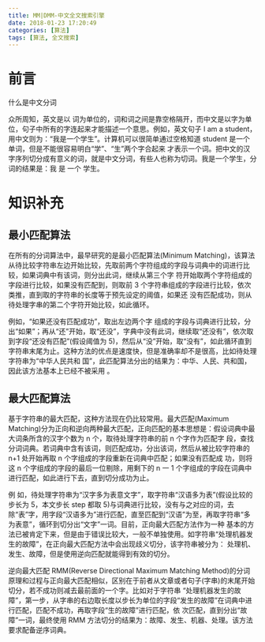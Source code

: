 ```yaml
---
title: MM|DMM-中文全文搜索引擎
date: 2018-01-23 17:20:49
categories: [算法]
tags: [算法, 全文搜索]
---
```


# 前言

什么是中文分词

众所周知，英文是以 词为单位的，词和词之间是靠空格隔开，而中文是以字为单位，句子中所有的字连起来才能描述一个意思。例如，英文句子 I am a student，用中文则为：“我是一个学生”。计算机可以很简单通过空格知道 student 是一个单词，但是不能很容易明白“学”、“生”两个字合起来 才表示一个词。把中文的汉字序列切分成有意义的词，就是中文分词，有些人也称为切词。我是一个学生，分词的结果是：我 是 一个 学生。

# 知识补充

## 最小匹配算法

<!-- more -->

在所有的分词算法中，最早研究的是最小匹配算法(Minimum Matching)，该算法从待比较字符串左边开始比较，先取前两个字符组成的字段与词典中的词进行比较，如果词典中有该词，则分出此词，继续从第三个字 符开始取两个字符组成的字段进行比较，如果没有匹配到，则取前 3 个字符串组成的字段进行比较，依次类推，直到取的字符串的长度等于预先设定的阈值，如果还 没有匹配成功，则从待处理字串的第二个字符开始比较，如此循环。

例如，“如果还没有匹配成功”，取出左边两个字 组成的字段与词典进行比较，分出“如果”；再从“还”开始，取“还没”，字典中没有此词，继续取“还没有”，依次取到字段“还没有匹配”(假设阈值为 5)，然后从“没”开始，取“没有”，如此循环直到字符串末尾为止。这种方法的优点是速度快，但是准确率却不是很高，比如待处理字符串为“中华人民共和 国”，此匹配算法分出的结果为：中华、人民、共和国，因此该方法基本上已经不被采用 。

## 最大匹配算法

基于字符串的最大匹配，这种方法现在仍比较常用。最大匹配(Maximum Matching)分为正向和逆向两种最大匹配，正向匹配的基本思想是：假设词典中最大词条所含的汉字个数为 n 个，取待处理字符串的前 n 个字作为匹配字 段，查找分词词典。若词典中含有该词，则匹配成功，分出该词，然后从被比较字符串的 n+1 处开始再取 n 个字组成的字段重新在词典中匹配；如果没有匹配成 功，则将这 n 个字组成的字段的最后一位剔除，用剩下的 n 一 1 个字组成的字段在词典中进行匹配，如此进行下去，直到切分成功为止。

例 如，待处理字符串为“汉字多为表意文字”，取字符串“汉语多为表”(假设比较的步长为 5，本文步长 step 都取 5)与词典进行比较，没有与之对应的词，去 除“表”字，用字段“汉语多为”进行匹配，直至匹配到“汉语”为至，再取字符串“多为表意”，循环到切分出“文字”一词。目前，正向最大匹配方法作为一种 基本的方法已被肯定下来，但是由于错误比较大，一般不单独使用。如字符串“处理机器发生的故障”，在正向最大匹配方法中会出现歧义切分，该字符串被分为： 处理机、发生、故障，但是使用逆向匹配就能得到有效的切分。

逆向最大匹配 RMM(Reverse Directional Maximum Matching Method)的分词原理和过程与正向最大匹配相似，区别在于前者从文章或者句子(字串)的末尾开始切分，若不成功则减去最前面的一个字。比如对于字符串 “处理机器发生的故障”，第一步，从字串的右边取长度以步长为单位的字段“发生的故障”在词典中进行匹配，匹配不成功，再取字段“生的故障”进行匹配，依 次匹配，直到分出“故障”一词，最终使用 RMM 方法切分的结果为：故障、发生、机器、处理。该方法要求配备逆序词典。
